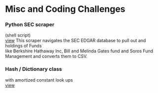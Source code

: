 # Misc and Coding Challenges

### Python SEC scraper 
(shell script)  
[view](https://github.com/agrinb/misc/tree/python_hash/python_hash/hash_class)
This scraper navigates the SEC EDGAR database to pull out and holdings of Funds  
like Berkshire Hathaway Inc, Bill and Melinda Gates fund and Soros Fund Management and converts them to CSV. 

### Hash / Dictionary class 
with amortized constant look ups  
[view](https://github.com/agrinb/misc/tree/master)
